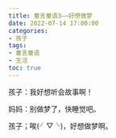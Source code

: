 ```yaml
---
title: 童言童语3——好想做梦
date: 2022-07-14 17:00:00
categories:
- 孩子
tags:
- 童言童语
- 生活
toc: true
---
```


孩子：我好想听会故事啊！

妈妈：别做梦了，快睡觉吧。

孩子；唉(╯▽╰)，好想做梦啊。